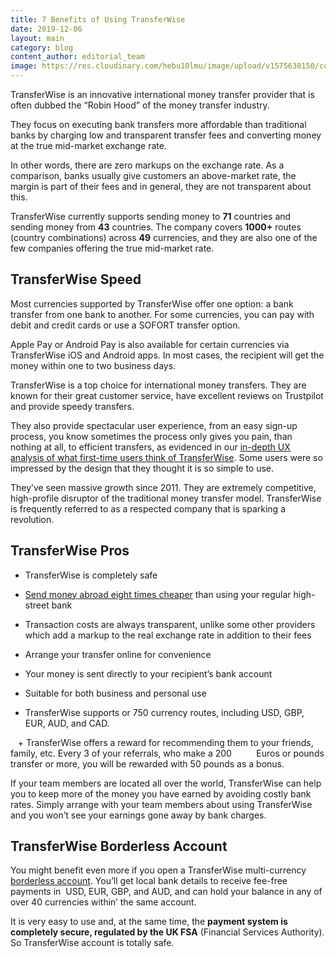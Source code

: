```yaml
---
title: 7 Benefits of Using TransferWise
date: 2019-12-06
layout: main
category: blog 
content_author: editorial_team
image: https://res.cloudinary.com/hebu10lmu/image/upload/v1575630150/content/how-to-use-transferwise-to-send-recieve-money/Screenshot_at_Dec_06_14-01-56_i9etbk.jpg
---
```

TransferWise is an innovative international money transfer provider that is often dubbed the “Robin Hood” of the money transfer industry. 

They focus on executing bank transfers more affordable than traditional banks by charging low and transparent transfer fees and converting money at the true mid-market exchange rate. 

In other words, there are zero markups on the exchange rate. As a comparison, banks usually give customers an above-market rate, the margin is part of their fees and in general, they are not transparent about this.

TransferWise currently supports sending money to **71** countries and sending money from **43** countries. The company covers **1000+** routes (country combinations) across **49** currencies, and they are also one of the few companies offering the true mid-market rate.

## TransferWise Speed

Most currencies supported by TransferWise offer one option: a bank transfer from one bank to another. For some currencies, you can pay with debit and credit cards or use a SOFORT transfer option.

Apple Pay or Android Pay is also available for certain currencies via TransferWise iOS and Android apps. In most cases, the recipient will get the money within one to two business days.

TransferWise is a top choice for international money transfers. They are known for their great customer service, have excellent reviews on Trustpilot and provide speedy transfers.

They also provide spectacular user experience, from an easy sign-up process, you know sometimes the process only gives you pain, than nothing at all, to efficient transfers, as evidenced in our [in-depth UX analysis of what first-time users think of TransferWise](https://www.monito.com/en/wiki/transferwise-usability-user-experience/). Some users were so impressed by the design that they thought it is so simple to use. 

They’ve seen massive growth since 2011. They are extremely competitive, high-profile disruptor of the traditional money transfer model. TransferWise is frequently referred to as a respected company that is sparking a revolution.

## TransferWise Pros

  * TransferWise is completely safe

  * [Send money abroad eight times cheaper](https://www.telegraph.co.uk/money/transferwise/the-cheapest-way-to-send-money-abroad/) than using your regular high-street bank

  * Transaction costs are always transparent, unlike some other providers which add a markup to the real exchange rate in addition to their fees

  * Arrange your transfer online for convenience

  * Your money is sent directly to your recipient’s bank account

  * Suitable for both business and personal use

  * TransferWise supports or 750 currency routes, including USD, GBP, EUR, AUD, and CAD.

   + TransferWise offers a reward for recommending them to your friends, family, etc. Every 3 of your referrals, who make a 200          Euros or pounds transfer or more, you will be rewarded with 50 pounds as a bonus.

If your team members are located all over the world, TransferWise can help you to keep more of the money you have earned by avoiding costly bank rates. Simply arrange with your team members about using TransferWise and you won’t see your earnings gone away by bank charges.

## TransferWise Borderless Account

You might benefit even more if you open a TransferWise multi-currency [borderless account](https://transferwise.com/gb/borderless/?ircid=985&utm_source=Telegraph.&utm_medium=affiliate&utm_campaign=transferwisereviewe&partner_id=116303). You’ll get local bank details to receive fee-free payments in  USD, EUR, GBP, and AUD, and can hold your balance in any of over 40 currencies within’ the same account.

It is very easy to use and, at the same time, the **payment system is completely secure, regulated by the UK FSA** (Financial Services Authority). So TransferWise account is totally safe.
